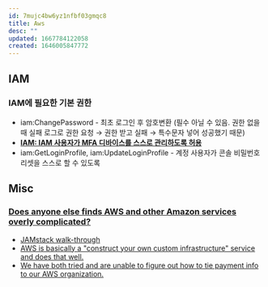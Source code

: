 ```yaml
---
id: 7mujc4bw6yz1nfbf03gmqc8
title: Aws
desc: ""
updated: 1667784122058
created: 1646005847772
---
```


## IAM

### IAM에 필요한 기본 권한

- iam:ChangePassword - 최초 로그인 후 암호변환 (필수 아닐 수 있음. 권한 없을 때 실패 로그로 권한 요청 → 권한 받고 실패 → 특수문자 넣어 성공했기 때문)
- **[IAM: IAM 사용자가 MFA 디바이스를 스스로 관리하도록 허용](https://docs.aws.amazon.com/ko_kr/IAM/latest/UserGuide/reference_policies_examples_iam_mfa-selfmanage.html)**
- iam:GetLoginProfile, iam:UpdateLoginProfile - 계정 사용자가 콘솔 비밀번호 리셋을 스스로 할 수 있도록

## Misc

### [Does anyone else finds AWS and other Amazon services overly complicated?](https://news.ycombinator.com/item?id=33490314)

- [JAMstack walk-through](https://news.ycombinator.com/item?id=33491010)
- [AWS is basically a "construct your own custom infrastructure" service and does that well.](https://news.ycombinator.com/item?id=33491658)
- [We have both tried and are unable to figure out how to tie payment info to our AWS organization.](https://news.ycombinator.com/item?id=33494968)

